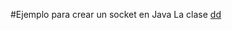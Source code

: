 #Ejemplo para crear un socket en Java
La clase [dd](https://github.com/manviny/PSP/blob/master/sockets/MultiThreadedServer.java)

